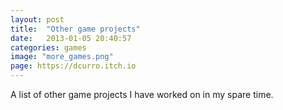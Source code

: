 ```yaml
---
layout: post
title:  "Other game projects"
date:   2013-01-05 20:40:57
categories: games
image: "more_games.png"
page: https://dcurro.itch.io
---
```

A list of other game projects I have worked on in my spare time.
